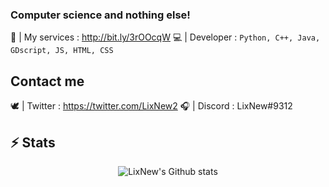 ### Computer science and nothing else! 

🤝 | My services : http://bit.ly/3rOOcqW
💻 | Developer : ```Python, C++, Java, GDscript, JS, HTML, CSS```

## Contact me
🕊️ | Twitter : https://twitter.com/LixNew2
🎧 | Discord : LixNew#9312

## ⚡ Stats
<p align="center">

  <img src="https://github-readme-stats.vercel.app/api?username=LixNew2&theme=tokyonight&show_icons=true&count_private=true" alt="LixNew's Github stats">
</p>
